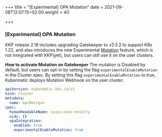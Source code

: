 +++
title = "[Experimental] OPA Mutation"
date = 2021-09-08T12:07:15+02:00
weight = 40

+++

### [Experimental] OPA Mutation

KKP release 2.18 includes upgrading Gatekeeper to v3.5.2 to support K8s 1.22, and also introduces the new Experimental [Mutation](https://open-policy-agent.github.io/gatekeeper/website/docs/mutation/) feature, which is not integrated with KKP(yet), but users can still use it on the user clusters.

**How to activate Mutation on Gatekeeper**
The mutation is Disabled by default, but users can opt-in by setting the flag `experimentalEnableMutation` in the Cluster spec.
By setting this flag `experimentalEnableMutation` to true, Kubermatic deploys Mutation Webhook on the user cluster.

```yaml
apiVersion: kubermatic.k8c.io/v1
kind: Cluster
metadata:
  name: bpc9nstqvk
spec:
  humanReadableName: suspicious-mcnulty
  oidc: {}
  opaIntegration:
    enabled: true
    experimentalEnableMutation: true
```